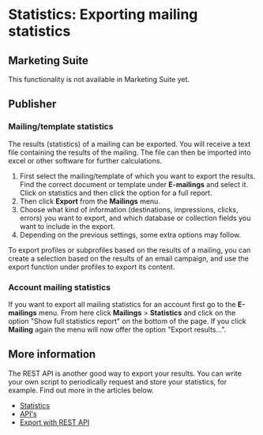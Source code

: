 # Statistics: Exporting mailing statistics

## Marketing Suite

This functionality is not available in Marketing Suite yet.

## Publisher

### Mailing/template statistics

The results (statistics) of a mailing can be exported. You will receive
a text file containing the results of the mailing. The file can then be
imported into excel or other software for further calculations.

1.  First select the mailing/template of which you want to export the results. 
    Find the correct document or template under **E-mailings** and select it. 
    Click on statistics and then click the option for a full report.
2.  Then click **Export** from the **Mailings** menu.
3.  Choose what kind of information (destinations, impressions, clicks,
    errors) you want to export, and which database or collection fields
    you want to include in the export.
4.  Depending on the previous settings, some extra options may follow.

To export profiles or subprofiles based on the results of a mailing, you
can create a selection based on the results of an email campaign, and
use the export function under profiles to export its content.

### Account mailing statistics

If you want to export all mailing statistics for an account first go 
to the **E-mailings** menu. From here click **Mailings** > **Statistics** 
and click on the option "Show full statistics report" on the bottom of the 
page. If you click **Mailing** again the menu will now offer the option 
"Export results...".

## More information

The REST API is another good way to export your results. You can write 
your own script to periodically request and store your statistics, for 
example. Find out more in the articles below.

* [Statistics](./statistics)
* [API's](./apis)
* [Export with REST API](./rest-get-logfiles-names)
